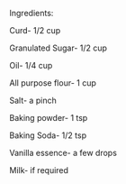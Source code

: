 Ingredients:

Curd- 1/2 cup

Granulated Sugar- 1/2 cup

Oil- 1/4 cup

All purpose flour- 1 cup

Salt- a pinch

Baking powder- 1 tsp

Baking Soda- 1/2 tsp

Vanilla essence- a few drops

Milk- if required